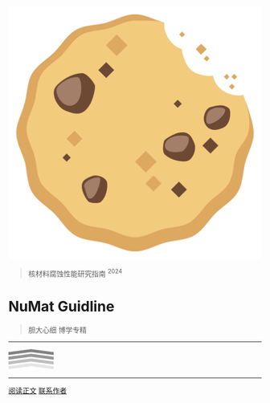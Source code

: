 ![](/img/favicon.png ':size=120')

> 核材料腐蚀性能研究指南 <sup>2024</sup>

# **NuMat Guidline**

> 胆大心细 博学专精
---

![向上滑动开启阅读](/img/up.png)

---

[阅读正文](?id=start)
[联系作者](mailto:suhaozhan@outlook.com)